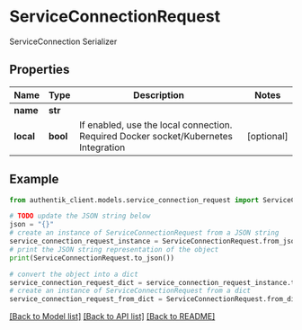# ServiceConnectionRequest

ServiceConnection Serializer

## Properties

Name | Type | Description | Notes
------------ | ------------- | ------------- | -------------
**name** | **str** |  | 
**local** | **bool** | If enabled, use the local connection. Required Docker socket/Kubernetes Integration | [optional] 

## Example

```python
from authentik_client.models.service_connection_request import ServiceConnectionRequest

# TODO update the JSON string below
json = "{}"
# create an instance of ServiceConnectionRequest from a JSON string
service_connection_request_instance = ServiceConnectionRequest.from_json(json)
# print the JSON string representation of the object
print(ServiceConnectionRequest.to_json())

# convert the object into a dict
service_connection_request_dict = service_connection_request_instance.to_dict()
# create an instance of ServiceConnectionRequest from a dict
service_connection_request_from_dict = ServiceConnectionRequest.from_dict(service_connection_request_dict)
```
[[Back to Model list]](../README.md#documentation-for-models) [[Back to API list]](../README.md#documentation-for-api-endpoints) [[Back to README]](../README.md)


